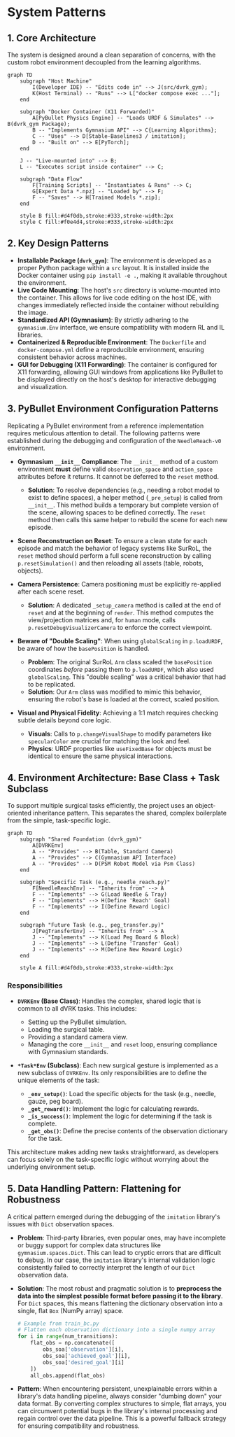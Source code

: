 # System Patterns

## 1. Core Architecture
The system is designed around a clean separation of concerns, with the custom robot environment decoupled from the learning algorithms.

```mermaid
graph TD
    subgraph "Host Machine"
        I(Developer IDE) -- "Edits code in" --> J(src/dvrk_gym);
        K(Host Terminal) -- "Runs" --> L["docker compose exec ..."];
    end

    subgraph "Docker Container (X11 Forwarded)"
        A[PyBullet Physics Engine] -- "Loads URDF & Simulates" --> B(dvrk_gym Package);
        B -- "Implements Gymnasium API" --> C{Learning Algorithms};
        C -- "Uses" --> D[Stable-Baselines3 / imitation];
        D -- "Built on" --> E[PyTorch];
    end
    
    J -- "Live-mounted into" --> B;
    L -- "Executes script inside container" --> C;

    subgraph "Data Flow"
        F[Training Scripts] -- "Instantiates & Runs" --> C;
        G[Expert Data *.npz] -- "Loaded by" --> F;
        F -- "Saves" --> H[Trained Models *.zip];
    end

    style B fill:#d4f0db,stroke:#333,stroke-width:2px
    style C fill:#f0e4d4,stroke:#333,stroke-width:2px
```

## 2. Key Design Patterns

-   **Installable Package (`dvrk_gym`)**: The environment is developed as a proper Python package within a `src` layout. It is installed inside the Docker container using `pip install -e .`, making it available throughout the environment.
-   **Live Code Mounting**: The host's `src` directory is volume-mounted into the container. This allows for live code editing on the host IDE, with changes immediately reflected inside the container without rebuilding the image.
-   **Standardized API (Gymnasium)**: By strictly adhering to the `gymnasium.Env` interface, we ensure compatibility with modern RL and IL libraries.
-   **Containerized & Reproducible Environment**: The `Dockerfile` and `docker-compose.yml` define a reproducible environment, ensuring consistent behavior across machines.
-   **GUI for Debugging (X11 Forwarding)**: The container is configured for X11 forwarding, allowing GUI windows from applications like PyBullet to be displayed directly on the host's desktop for interactive debugging and visualization.

## 3. PyBullet Environment Configuration Patterns
Replicating a PyBullet environment from a reference implementation requires meticulous attention to detail. The following patterns were established during the debugging and configuration of the `NeedleReach-v0` environment.

-   **Gymnasium `__init__` Compliance**: The `__init__` method of a custom environment **must** define valid `observation_space` and `action_space` attributes before it returns. It cannot be deferred to the `reset` method.
    -   **Solution**: To resolve dependencies (e.g., needing a robot model to exist to define spaces), a helper method (`_pre_setup`) is called from `__init__`. This method builds a temporary but complete version of the scene, allowing spaces to be defined correctly. The `reset` method then calls this same helper to rebuild the scene for each new episode.

-   **Scene Reconstruction on Reset**: To ensure a clean state for each episode and match the behavior of legacy systems like SurRoL, the `reset` method should perform a full scene reconstruction by calling `p.resetSimulation()` and then reloading all assets (table, robots, objects).

-   **Camera Persistence**: Camera positioning must be explicitly re-applied after each scene reset.
    -   **Solution**: A dedicated `_setup_camera` method is called at the end of `reset` and at the beginning of `render`. This method computes the view/projection matrices and, for `human` mode, calls `p.resetDebugVisualizerCamera` to enforce the correct viewpoint.

-   **Beware of "Double Scaling"**: When using `globalScaling` in `p.loadURDF`, be aware of how the `basePosition` is handled.
    -   **Problem**: The original SurRoL `Arm` class scaled the `basePosition` coordinates *before* passing them to `p.loadURDF`, which also used `globalScaling`. This "double scaling" was a critical behavior that had to be replicated.
    -   **Solution**: Our `Arm` class was modified to mimic this behavior, ensuring the robot's base is loaded at the correct, scaled position.

-   **Visual and Physical Fidelity**: Achieving a 1:1 match requires checking subtle details beyond core logic.
    -   **Visuals**: Calls to `p.changeVisualShape` to modify parameters like `specularColor` are crucial for matching the look and feel.
    -   **Physics**: URDF properties like `useFixedBase` for objects must be identical to ensure the same physical interactions.

## 4. Environment Architecture: Base Class + Task Subclass
To support multiple surgical tasks efficiently, the project uses an object-oriented inheritance pattern. This separates the shared, complex boilerplate from the simple, task-specific logic.

```mermaid
graph TD
    subgraph "Shared Foundation (dvrk_gym)"
        A[DVRKEnv]
        A -- "Provides" --> B(Table, Standard Camera)
        A -- "Provides" --> C(Gymnasium API Interface)
        A -- "Provides" --> D(PSM Robot Model via Psm Class)
    end

    subgraph "Specific Task (e.g., needle_reach.py)"
        F[NeedleReachEnv] -- "Inherits from" --> A
        F -- "Implements" --> G(Load Needle & Tray)
        F -- "Implements" --> H(Define 'Reach' Goal)
        F -- "Implements" --> I(Define Reward Logic)
    end

    subgraph "Future Task (e.g., peg_transfer.py)"
        J[PegTransferEnv] -- "Inherits from" --> A
        J -- "Implements" --> K(Load Peg Board & Block)
        J -- "Implements" --> L(Define 'Transfer' Goal)
        J -- "Implements" --> M(Define New Reward Logic)
    end

    style A fill:#d4f0db,stroke:#333,stroke-width:2px
```

### Responsibilities

-   **`DVRKEnv` (Base Class)**: Handles the complex, shared logic that is common to all dVRK tasks. This includes:
    -   Setting up the PyBullet simulation.
    -   Loading the surgical table.
    -   Providing a standard camera view.
    -   Managing the core `__init__` and `reset` loop, ensuring compliance with Gymnasium standards.

-   **`*Task*Env` (Subclass)**: Each new surgical gesture is implemented as a new subclass of `DVRKEnv`. Its only responsibilities are to define the unique elements of the task:
    -   **`_env_setup()`**: Load the specific objects for the task (e.g., needle, gauze, peg board).
    -   **`_get_reward()`**: Implement the logic for calculating rewards.
    -   **`_is_success()`**: Implement the logic for determining if the task is complete.
    -   **`_get_obs()`**: Define the precise contents of the observation dictionary for the task.

This architecture makes adding new tasks straightforward, as developers can focus solely on the task-specific logic without worrying about the underlying environment setup.

## 5. Data Handling Pattern: Flattening for Robustness

A critical pattern emerged during the debugging of the `imitation` library's issues with `Dict` observation spaces.

-   **Problem**: Third-party libraries, even popular ones, may have incomplete or buggy support for complex data structures like `gymnasium.spaces.Dict`. This can lead to cryptic errors that are difficult to debug. In our case, the `imitation` library's internal validation logic consistently failed to correctly interpret the length of our `Dict` observation data.

-   **Solution**: The most robust and pragmatic solution is to **preprocess the data into the simplest possible format before passing it to the library**. For `Dict` spaces, this means flattening the dictionary observation into a single, flat `Box` (NumPy array) space.

    ```python
    # Example from train_bc.py
    # Flatten each observation dictionary into a single numpy array
    for i in range(num_transitions):
        flat_obs = np.concatenate([
            obs_soa['observation'][i],
            obs_soa['achieved_goal'][i],
            obs_soa['desired_goal'][i]
        ])
        all_obs.append(flat_obs)
    ```

-   **Pattern**: When encountering persistent, unexplainable errors within a library's data handling pipeline, always consider "dumbing down" your data format. By converting complex structures to simple, flat arrays, you can circumvent potential bugs in the library's internal processing and regain control over the data pipeline. This is a powerful fallback strategy for ensuring compatibility and robustness.
